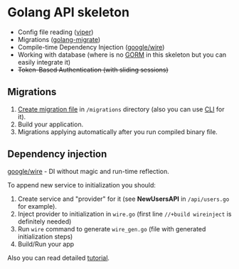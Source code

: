 # Golang API skeleton

* Config file reading ([viper](github.com/spf13/viper))
* Migrations ([golang-migrate](https://github.com/golang-migrate/migrate))
* Compile-time Dependency Injection ([google/wire](https://github.com/google/wire))
* Working with database (where is no [GORM](http://gorm.io/index.html) in this skeleton but you can easily integrate it)
* ~~Token-Based Authentication (with sliding sessions)~~

## Migrations

1. [Create migration file](https://github.com/golang-migrate/migrate/blob/master/MIGRATIONS.md) in `/migrations` directory 
(also you can use [CLI](https://github.com/golang-migrate/migrate#cli-usage) for it).
1. Build your application.
1. Migrations applying automatically after you run compiled binary file.

## Dependency injection

[google/wire](https://github.com/google/wire) - DI without magic and run-time reflection.

To append new service to initialization you should:

1. Create service and "provider" for it (see **NewUsersAPI** in `/api/users.go` for example).
1. Inject provider to initialization in `wire.go` (first line `//+build wireinject` is definitely needed)
1. Run `wire` command to generate `wire_gen.go` (file with generated initialization steps)
1. Build/Run your app

Also you can read detailed [tutorial](https://github.com/google/wire/blob/master/_tutorial/README.md).
